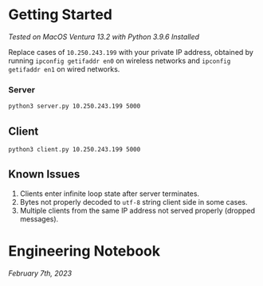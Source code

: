# Getting Started
*Tested on MacOS Ventura 13.2 with Python 3.9.6 Installed*

Replace cases of `10.250.243.199` with your private IP address, obtained by running `ipconfig getifaddr en0` on wireless networks and `ipconfig getifaddr en1` on wired networks.
### Server
```bash
python3 server.py 10.250.243.199 5000
```

## Client
```bash
python3 client.py 10.250.243.199 5000
```

## Known Issues

1. Clients enter infinite loop state after server terminates.
2. Bytes not properly decoded to `utf-8` string client side in some cases.
3. Multiple clients from the same IP address not served properly (dropped messages).

# Engineering Notebook
###### *February 7th, 2023*
